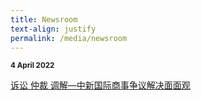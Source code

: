 ```yaml
---
title: Newsroom
text-align: justify
permalink: /media/newsroom
---
```

<style> 

.content news-headline {
  color: #18386B;
}
</style>

<small><b>4 April 2022</b></small><br>

<a class="news-headline" href="https://www.zaobao.com.sg/news/china/story20220404-1257688">诉讼 仲裁 调解—中新国际商事争议解决面面观</a>

